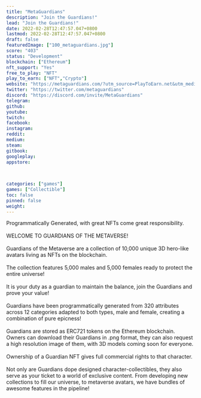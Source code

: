 ```yaml
---
title: "MetaGuardians"
description: "Join the Guardians!"
lead: "Join the Guardians!"
date: 2022-02-28T12:47:57.047+0800
lastmod: 2022-02-28T12:47:57.047+0800
draft: false
featuredImage: ["100_metaguardians.jpg"]
score: "403"
status: "Development"
blockchain: ["Ethereum"]
nft_support: "Yes"
free_to_play: "NFT"
play_to_earn: ["NFT","Crypto"]
website: "https://metaguardians.com/?utm_source=PlayToEarn.net&utm_medium=organic&utm_campaign=gamepage"
twitter: "https://twitter.com/metaguardians"
discord: "https://discord.com/invite/MetaGuardians"
telegram: 
github: 
youtube: 
twitch: 
facebook: 
instagram: 
reddit: 
medium: 
steam: 
gitbook: 
googleplay: 
appstore: 

  
    
categories: ["games"]
games: ["Collectible"]
toc: false
pinned: false
weight: 
---
```

Programmatically Generated, with great NFTs come great responsibility.<br> <br> WELCOME TO GUARDIANS OF THE METAVERSE!<br> <br> Guardians of the Metaverse are a collection of 10,000 unique 3D hero-like avatars living as NFTs on the blockchain.<br> <br> The collection features 5,000 males and 5,000 females ready to protect the entire universe!<br> <br> It is your duty as a guardian to maintain the balance, join the Guardians and prove your value!<br> <br> Guardians have been programmatically generated from 320 attributes across 12 categories adapted to both types, male and female, creating a combination of pure epicness!<br> <br> Guardians are stored as ERC721 tokens on the Ethereum blockchain. Owners can download their Guardians in .png format, they can also request a high resolution image of them, with 3D models coming soon for everyone.<br> <br> Ownership of a Guardian NFT gives full commercial rights to that character.<br> <br> Not only are Guardians dope designed character-collectibles, they also serve as your ticket to a world of exclusive content. From developing new collections to fill our universe, to metaverse avatars, we have bundles of awesome features in the pipeline!